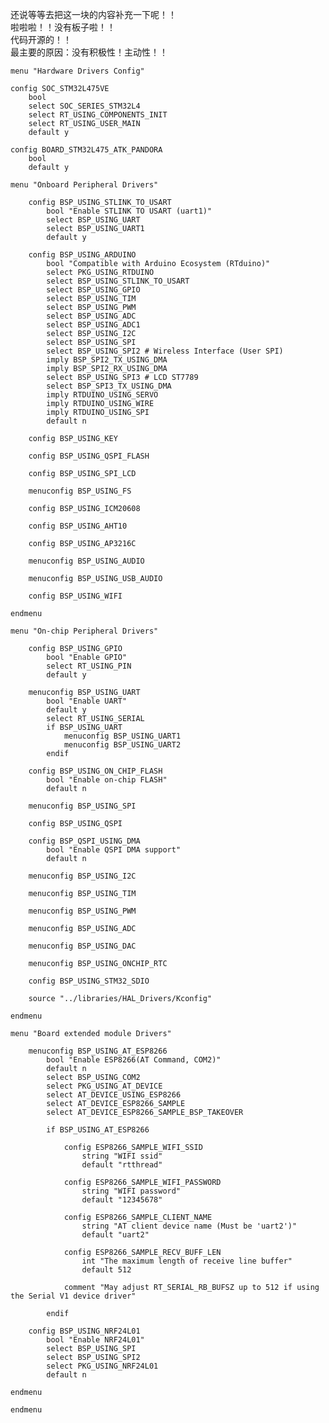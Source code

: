 还说等等去把这一块的内容补充一下呢！！  
啦啦啦！！没有板子啦！！  
代码开源的！！  
最主要的原因：没有积极性！主动性！！
	
	menu "Hardware Drivers Config"
	
	config SOC_STM32L475VE
	    bool
	    select SOC_SERIES_STM32L4
	    select RT_USING_COMPONENTS_INIT
	    select RT_USING_USER_MAIN
	    default y
	
	config BOARD_STM32L475_ATK_PANDORA
	    bool
	    default y
	
	menu "Onboard Peripheral Drivers"
	
	    config BSP_USING_STLINK_TO_USART
	        bool "Enable STLINK TO USART (uart1)"
	        select BSP_USING_UART
	        select BSP_USING_UART1
	        default y
	
	    config BSP_USING_ARDUINO
	        bool "Compatible with Arduino Ecosystem (RTduino)"
	        select PKG_USING_RTDUINO
	        select BSP_USING_STLINK_TO_USART
	        select BSP_USING_GPIO
	        select BSP_USING_TIM
	        select BSP_USING_PWM
	        select BSP_USING_ADC
	        select BSP_USING_ADC1
	        select BSP_USING_I2C
	        select BSP_USING_SPI
	        select BSP_USING_SPI2 # Wireless Interface (User SPI)
	        imply BSP_SPI2_TX_USING_DMA
	        imply BSP_SPI2_RX_USING_DMA
	        select BSP_USING_SPI3 # LCD ST7789
	        select BSP_SPI3_TX_USING_DMA
	        imply RTDUINO_USING_SERVO
	        imply RTDUINO_USING_WIRE
	        imply RTDUINO_USING_SPI
	        default n
	
	    config BSP_USING_KEY
	
	    config BSP_USING_QSPI_FLASH
	
	    config BSP_USING_SPI_LCD
	
	    menuconfig BSP_USING_FS
		
	    config BSP_USING_ICM20608
	
	    config BSP_USING_AHT10
	
	    config BSP_USING_AP3216C
	
	    menuconfig BSP_USING_AUDIO
	
	    menuconfig BSP_USING_USB_AUDIO
	        
	    config BSP_USING_WIFI
	
	endmenu
	
	menu "On-chip Peripheral Drivers"
	
	    config BSP_USING_GPIO
	        bool "Enable GPIO"
	        select RT_USING_PIN
	        default y
	
	    menuconfig BSP_USING_UART
	        bool "Enable UART"
	        default y
	        select RT_USING_SERIAL
	        if BSP_USING_UART
	            menuconfig BSP_USING_UART1	
	            menuconfig BSP_USING_UART2	                
	        endif
	
	    config BSP_USING_ON_CHIP_FLASH
	        bool "Enable on-chip FLASH"
	        default n
	
	    menuconfig BSP_USING_SPI
	        
	    config BSP_USING_QSPI
	
	    config BSP_QSPI_USING_DMA
	        bool "Enable QSPI DMA support"
	        default n
	
	    menuconfig BSP_USING_I2C
	
	    menuconfig BSP_USING_TIM
	        	
	    menuconfig BSP_USING_PWM
	
	    menuconfig BSP_USING_ADC
	
	    menuconfig BSP_USING_DAC
	
	    menuconfig BSP_USING_ONCHIP_RTC
	        
	    config BSP_USING_STM32_SDIO	           
	
	    source "../libraries/HAL_Drivers/Kconfig"
	
	endmenu
	
	menu "Board extended module Drivers"
	
	    menuconfig BSP_USING_AT_ESP8266
	        bool "Enable ESP8266(AT Command, COM2)"
	        default n
	        select BSP_USING_COM2
	        select PKG_USING_AT_DEVICE
	        select AT_DEVICE_USING_ESP8266
	        select AT_DEVICE_ESP8266_SAMPLE
	        select AT_DEVICE_ESP8266_SAMPLE_BSP_TAKEOVER
	
	        if BSP_USING_AT_ESP8266
	
	            config ESP8266_SAMPLE_WIFI_SSID
	                string "WIFI ssid"
	                default "rtthread"
	
	            config ESP8266_SAMPLE_WIFI_PASSWORD
	                string "WIFI password"
	                default "12345678"
	
	            config ESP8266_SAMPLE_CLIENT_NAME
	                string "AT client device name (Must be 'uart2')"
	                default "uart2"
	
	            config ESP8266_SAMPLE_RECV_BUFF_LEN
	                int "The maximum length of receive line buffer"
	                default 512
	
	            comment "May adjust RT_SERIAL_RB_BUFSZ up to 512 if using the Serial V1 device driver"
	
	        endif
	
	    config BSP_USING_NRF24L01
	        bool "Enable NRF24L01"
	        select BSP_USING_SPI
	        select BSP_USING_SPI2
	        select PKG_USING_NRF24L01
	        default n
	
	endmenu
	
	endmenu
	
